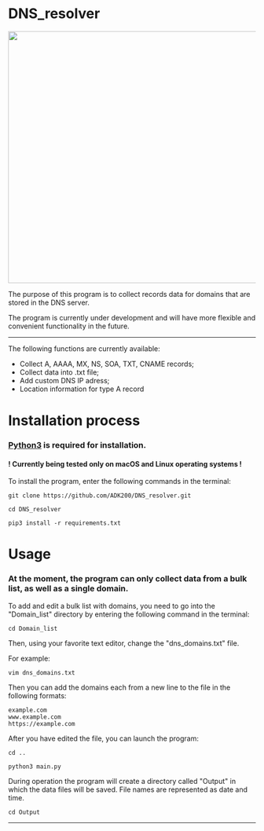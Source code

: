 # DNS_resolver
<img width="513" src="https://user-images.githubusercontent.com/85976942/191089269-0918c8c1-db83-4f67-bfcb-7218697960d6.png">


The purpose of this program is to collect records data for domains that are stored in the DNS server.

The program is currently under development and will have more flexible and convenient functionality in the future.

____

The following functions are currently available:

+ Collect A, AAAA, MX, NS, SOA, TXT, CNAME records;
+ Collect data into .txt file;
+ Add custom DNS IP adress;
+ Location information for type A record





#  Installation process


### [Python3](https://www.python.org/downloads/)  is required for installation.

#### ! Currently being tested only on macOS and Linux operating systems !


To install the program, enter the following commands in the terminal:

```
git clone https://github.com/ADK200/DNS_resolver.git 
```
```
cd DNS_resolver
```
```
pip3 install -r requirements.txt
```



# Usage

### At the moment, the program can only collect data from a bulk list, as well as a single domain. 
To add and edit a bulk list with domains, you need to go into the "Domain_list" directory by entering the following command in the terminal:
```
cd Domain_list
```
Then, using your favorite text editor, change the "dns_domains.txt" file.

For example:
```
vim dns_domains.txt
```
Then you can add the domains each from a new line to the file in the following formats:
```
example.com
www.example.com
https://example.com
```

After you have edited the file, you can launch the program:

```
cd ..
```
```
python3 main.py
```
During operation the program will create a directory called "Output" in which the data files will be saved.
File names are represented as date and time.
```
cd Output
```
_______
